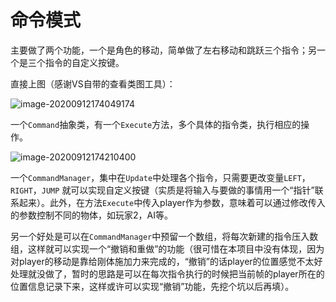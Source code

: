 # 命令模式

主要做了两个功能，一个是角色的移动，简单做了左右移动和跳跃三个指令；另一个是三个指令的自定义按键。

直接上图（感谢VS自带的查看类图工具）：

![image-20200912174049174](H:\LudoArt.github.io\img\image-20200912174049174.png)

一个`Command`抽象类，有一个`Execute`方法，多个具体的指令类，执行相应的操作。

![image-20200912174210400](H:\LudoArt.github.io\img\image-20200912174210400.png)

一个`CommandManager`，集中在`Update`中处理各个指令，只需要更改变量`LEFT`，`RIGHT`，`JUMP` 就可以实现自定义按键（实质是将输入与要做的事情用一个“指针”联系起来）。此外，在方法`Execute`中传入player作为参数，意味着可以通过修改传入的参数控制不同的物体，如玩家2，AI等。

另一个好处是可以在`CommandManager`中预留一个数组，将每次新建的指令压入数组，这样就可以实现一个“撤销和重做”的功能（很可惜在本项目中没有体现，因为对player的移动是靠给刚体施加力来完成的，“撤销”的话player的位置感觉不太好处理就没做了，暂时的思路是可以在每次指令执行的时候把当前帧的player所在的位置信息记录下来，这样或许可以实现“撤销”功能，先挖个坑以后再填）。
